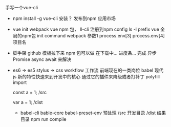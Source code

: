 手写一个vue-cli
- npm install -g vue-cli 安装？ 发布到npm 应用市场
- vue init webpack
vue npm 包，
ll-cli 注册到npm config ls -l prefix
vue 全局的npm包 init command 
webpack 参数1 process.env[3] process.env[4] 项目名
- 脚手架 
github 模板拉下来 npm 包可以做 
在下载中...
进度条...
完成 异步 Promise async await 来解决

- es6 => es5
    stylus -> css
    workflow 工作流 前端现在的一类岗位
    babel 现代js 新的特性快速来到开发中的核心
    通过它的插件来降级或者打补丁
    polyfill import

    const a = 1;    /src

    var a = 1;      /dist
    - babel-cli bable-core
    babel-preset-env 预处理
    /src 开发目录
    /dist 结果目录
    npm run compile
